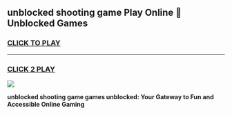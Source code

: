 
## unblocked shooting game Play Online 👋 Unblocked Games
<h3>
<a href="https://premium.freeplayer.one?title=unblocked_shooting_game&ref=19F">CLICK TO PLAY</a></h3>
<hr>

<h3>
<a href="https://premium.freeplayer.one?title=unblocked_shooting_game&ref=19F">CLICK 2 PLAY</a>
  
</h3>

<a href="https://premium.freeplayer.one?title=unblocked_shooting_game&ref=19F"><img src="https://clearcache.store/games.png"></a>


**unblocked shooting game games unblocked: Your Gateway to Fun and Accessible Online Gaming**
